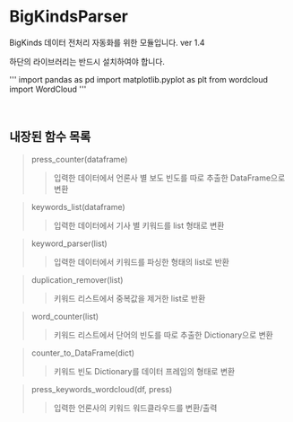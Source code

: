 # BigKindsParser

BigKinds 데이터 전처리 자동화를 위한 모듈입니다. 
ver 1.4
</br>
</hr>

하단의 라이브러리는 반드시 설치하여야 합니다.

'''
import pandas as pd 
import matplotlib.pyplot as plt
from wordcloud import WordCloud
'''

</br>
</hr>

## 내장된 함수 목록

> press_counter(dataframe)
>> 입력한 데이터에서 언론사 별 보도 빈도를 따로 추출한 DataFrame으로 변환

> keywords_list(dataframe)
>> 입력한 데이터에서 기사 별 키워드를 list 형태로 변환

> keyword_parser(list)
>> 입력한 데이터에서 키워드를 파싱한 형태의 list로 반환

> duplication_remover(list)
>> 키워드 리스트에서 중복값을 제거한 list로 반환

> word_counter(list)
>> 키워드 리스트에서 단어의 빈도를 따로 추출한 Dictionary으로 변환

> counter_to_DataFrame(dict)
>> 키워드 빈도 Dictionary를 데이터 프레임의 형태로 변환

> press_keywords_wordcloud(df, press)
>> 입력한 언론사의 키워드 워드클라우드를 변환/출력

</br>
</hr>


